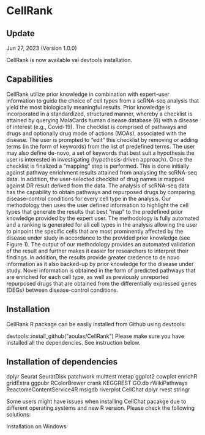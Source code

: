 # CellRank
## Update
Jun 27, 2023 (Version 1.0.0)

CellRank is now available vai devtools installation. 

## Capabilities
CellRank utilize prior knowledge in combination with expert-user information to guide the choice of cell types from a scRNA-seq analysis that yield the most biologically meaningful results. Prior knowledge is incorporated in a standardized, structured manner, whereby a checklist is attained by querying MalaCards human disease database (6) with a disease of interest (e.g., Covid-19). The checklist is comprised of pathways and drugs and optionally drug mode of actions (MOAs), associated with the disease. The user is prompted to “edit” this checklist by removing or adding terms (in   the form of keywords) from the list of predefined terms. The user may also define de-novo, a set of keywords that best suit a hypothesis the user is interested in investigating (hypothesis-driven approach). Once the checklist is finalized a “mapping” step is performed. This is done initially against pathway enrichment results attained from analysing the scRNA-seq data. In addition, the user-selected checklist of drug names is mapped against DR result derived from the data. The analysis of scRNA-seq data has the capability to obtain pathways and repurposed drugs by comparing disease-control conditions for every cell type in the analysis. Our methodology then uses the user defined information to highlight the cell types that generate the results that best “map” to the predefined prior knowledge provided by the expert user. The methodology is fully automated and a ranking is generated for all cell types in the analysis allowing the user to pinpoint the specific cells that are most prominently affected by the disease under study in accordance to the provided prior knowledge (see Figure 1).  The output of our methodology provides an automated validation of the result and further makes it easier for researchers to interpret their findings. In addition, the results provide greater credence to de novo information as it also backed-up by prior knowledge for the disease under study. Novel information is obtained in the form of predicted pathways that are enriched for each cell type, as well as previously unreported repurposed drugs that are obtained from the differentially expressed genes (DEGs) between disease-control conditions.   

## Installation
CellRank R package can be easily installed from Github using devtools:

devtools::install_github("aoulas/CellRank")
Please make sure you have installed all the dependencies. See instruction below.

## Installation of  dependencies
dplyr
Seurat
SeuratDisk
patchwork
multtest
metap
ggplot2
cowplot
enrichR
gridExtra
ggpubr
RColorBrewer
crank
KEGGREST
GO.db
rWikiPathways
ReactomeContentService4R
msigdb
riverplot
CellChat
dplyr
rvest
stringr

Some users might have issues when installing CellChat pacakge due to different operating systems and new R version. Please check the following solutions:

Installation on Windows
